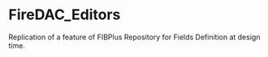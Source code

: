 # FireDAC_Editors
Replication of a feature of FIBPlus Repository for Fields Definition at design time.
